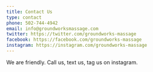 ```yaml
---
title: Contact Us
type: contact
phone: 502-744-4942
email: info@groundworksmassage.com
twitter: https://twitter.com/groundworks-massage
facebook: https://facebook.com/groundworks-massage
instagram: https://instagram.com/groundworks-massage
---
```


We are friendly.  Call us, text us, tag us on instagram.

